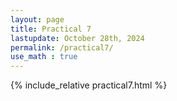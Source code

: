 ```yaml
---
layout: page
title: Practical 7
lastupdate: October 28th, 2024
permalink: /practical7/
use_math : true
---
```

  
  {% include_relative practical7.html %}
